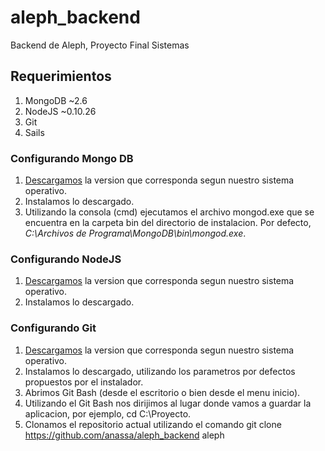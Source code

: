 aleph_backend
=============

Backend de Aleph, Proyecto Final Sistemas


## Requerimientos

1.  MongoDB ~2.6
2.  NodeJS ~0.10.26
3.  Git
4.  Sails

### Configurando Mongo DB

1.  [Descargamos](http://www.mongodb.org/downloads) la version que corresponda segun nuestro sistema operativo.
2.  Instalamos lo descargado.
3.  Utilizando la consola (cmd) ejecutamos el archivo mongod.exe que se encuentra en la carpeta bin del directorio de instalacion. Por defecto, *C:\Archivos de Programa\MongoDB\bin\mongod.exe*.

### Configurando NodeJS

1.  [Descargamos](http://nodejs.org/download/) la version que corresponda segun nuestro sistema operativo.
2.  Instalamos lo descargado.

### Configurando Git

1.  [Descargamos](http://git-scm.com/download/win) la version que corresponda segun nuestro sistema operativo.
2.  Instalamos lo descargado, utilizando los parametros por defectos propuestos por el instalador.
3.  Abrimos Git Bash (desde el escritorio o bien desde el menu inicio).
4.  Utilizando el Git Bash nos dirijimos al lugar donde vamos a guardar la aplicacion, por ejemplo, cd C:\Proyecto.
5.  Clonamos el repositorio actual utilizando el comando git clone https://github.com/anassa/aleph_backend aleph